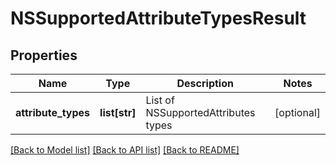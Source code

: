 # NSSupportedAttributeTypesResult

## Properties
Name | Type | Description | Notes
------------ | ------------- | ------------- | -------------
**attribute_types** | **list[str]** | List of NSSupportedAttributes types | [optional] 

[[Back to Model list]](../README.md#documentation-for-models) [[Back to API list]](../README.md#documentation-for-api-endpoints) [[Back to README]](../README.md)


